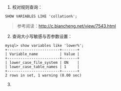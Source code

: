 1. 校对规则查询：
```shell
SHOW VARIABLES LIKE 'collation%';
```
> 参考阅读：http://c.biancheng.net/view/7543.html

2. 查询大小写敏感与否参数设置：  
```shell
mysql> show variables like 'lower%';
+------------------------+-------+
| Variable_name          | Value |
+------------------------+-------+
| lower_case_file_system | ON    |
| lower_case_table_names | 1     |
+------------------------+-------+
2 rows in set, 1 warning (0.00 sec)
```
3. 